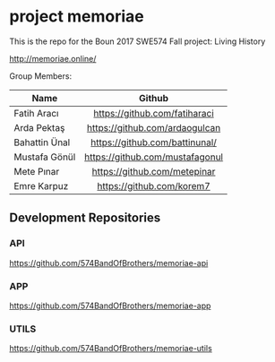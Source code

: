 # project memoriae
This is the repo for the Boun 2017 SWE574 Fall project: Living History

http://memoriae.online/

Group Members:

| Name          | Github        | 
| ------------- |:-------------:|
| Fatih Aracı   | https://github.com/fatiharaci  |
| Arda Pektaş   | https://github.com/ardaogulcan |
| Bahattin Ünal | https://github.com/battinunal/ |
| Mustafa Gönül | https://github.com/mustafagonul|
| Mete Pınar    | https://github.com/metepinar   |
| Emre Karpuz   | https://github.com/korem7      |


## Development Repositories

### API
https://github.com/574BandOfBrothers/memoriae-api


### APP 
https://github.com/574BandOfBrothers/memoriae-app

### UTILS 
https://github.com/574BandOfBrothers/memoriae-utils
